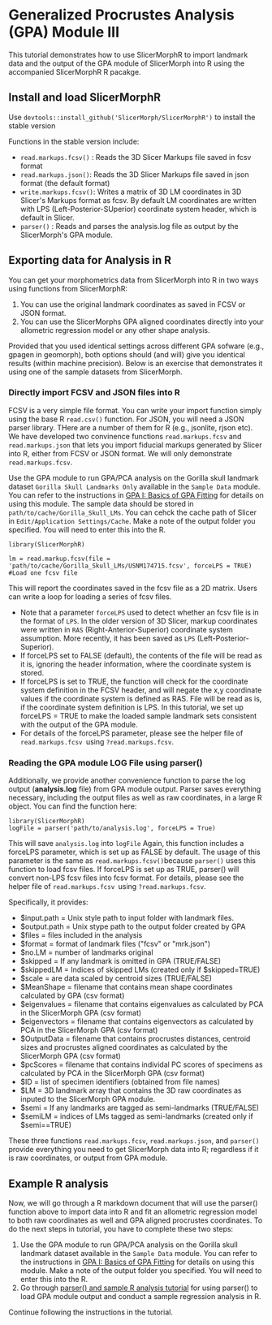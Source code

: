 # Generalized Procrustes Analysis (GPA) Module III

This tutorial demonstrates how to use SlicerMorphR to import landmark data and the output of the GPA module of SlicerMorph into R using the accompanied SlicerMorphR R pacakge.

## Install and load SlicerMorphR
Use `devtools::install_github('SlicerMorph/SlicerMorphR')` to install the stable version

Functions in the stable version include:
* `read.markups.fcsv()` : Reads the 3D Slicer Markups file saved in fcsv format
* `read.markups.json()`:  Reads the 3D Slicer Markups file saved in json format (the default format)
* `write.markups.fcsv()`: Writes a matrix of 3D LM coordinates in 3D Slicer's Markups format as fcsv. By default LM coordinates are written with LPS (Left-Posterior-SUperior) coordinate system header, which is default in Slicer.
* `parser()` : Reads and parses the analysis.log file as output by the SlicerMorph's GPA module.  


## Exporting data for Analysis in R
You can get your morphometrics data from SlicerMorph into R in two ways using functions from SlicerMorphR:

1. You can use the original landmark coordinates as saved in FCSV or JSON format. 
2. You can use the SlicerMorphs GPA aligned coordinates directly into your allometric regression model or any other shape analysis.

Provided that you used identical settings across different GPA sofware (e.g., gpagen in geomorph), both options should (and will) give you identical results (within machine precision). Below is an exercise that demonstrates it using one of the sample datasets from SlicerMorph. 

### Directly import FCSV and JSON files into R

FCSV is a very simple file format. You can write your import function simply using the base R `read.csv()` function. For JSON, you will need a JSON parser library. THere are a number of them for R (e.g., jsonlite, rjson etc). We have developed two convinence functions `read.markups.fcsv` and `read.markups.json` that lets you import fiducial markups generated by Slicer into R, either from FCSV or JSON format. We will only demonstrate `read.markups.fcsv`. 

Use the GPA module to run GPA/PCA analysis on the Gorilla skull landmark dataset `Gorilla Skull Landmarks Only` available in the `Sample Data` module. You can refer to the instructions in [GPA I: Basics of GPA Fitting](../GPA_1/README.md) for details on using this module. The sample data should be stored in `path/to/cache/Gorilla_Skull_LMs`. You can cehck the cache path of Slicer in `Edit/Application Settings/Cache`. Make a note of the output folder you specified. You will need to enter this into the R. 

```
library(SlicerMorphR)

lm = read.markup.fcsv(file = 'path/to/cache/Gorilla_Skull_LMs/USNM174715.fcsv', forceLPS = TRUE) #Load one fcsv file

```

This will report the coordinates saved in the fcsv file as a 2D matrix. Users can write a loop for loading a series of fcsv files.
* Note that a parameter `forceLPS` used to detect whether an fcsv file is in the format of `LPS`. In the older version of 3D Slicer, markup coordinates were written in `RAS` (Right-Anterior-Superior) coordinate system assumption. More recently, it has been saved as `LPS` (Left-Posterior-Superior). 
* If forceLPS set to FALSE (default), the contents of the file will be read as it is, ignoring the header information, where the coordinate system is stored.
* If forceLPS is set to TRUE, the function will check for the coordinate system definition in the FCSV header, and will negate the x,y coordinate values if the coordinate system is defined as RAS. File will be read as is, if the coordinate system definition is LPS. In this tutorial, we set up forceLPS = TRUE to make the loaded sample landmark sets consistent with the output of the GPA module.
* For details of the forceLPS parameter, please see the helper file of `read.markups.fcsv `using `?read.markups.fcsv`.


### Reading the GPA module LOG File using parser()
Additionally, we provide another convenience function to parse the log output (**analysis.log** file) from GPA module output. Parser saves everything necessary, including the output files as well as raw coordinates, in a large R object. You can find the function here:

```
library(SlicerMorphR)
logFile = parser('path/to/analysis.log', forceLPS = True)
```
This will save `analysis.log` into `logFile` Again, this function includes a forceLPS parameter, which is set up as FALSE by default. The usage of this parameter is the same as `read.markups.fcsv()`because `parser()` uses this function to load fcsv files. If forceLPS is set up as TRUE, parser() will convert non-LPS fcsv files into fcsv format. For details, please see the helper file of `read.markups.fcsv `using `?read.markups.fcsv`.

Specifically, it provides:
  * $input.path = Unix style path to input folder with landmark files.
  * $output.path = Unix stype path to the output folder created by GPA
  * $files = files included in the analysis
  * $format = format of landmark files ("fcsv" or "mrk.json")
  * $no.LM = number of landmarks original
  * $skipped = If any landmark is omitted in GPA (TRUE/FALSE) 
  * $skippedLM = Indices of skipped LMs (created only if $skipped=TRUE)
  * $scale = are data scaled by centroid sizes (TRUE/FALSE)
  * $MeanShape = filename that contains mean shape coordinates calculated by GPA (csv format)
  * $eigenvalues = filename that contains eigenvalues as calculated by PCA in the SlicerMorph GPA (csv format)
  * $eigenvectors = filename that contains eigenvectors as calculated by PCA in the SlicerMorph GPA (csv format)
  * $OutputData = filename that contains procrustes distances, centroid sizes and procrustes aligned coordinates as calculated by the SlicerMorph GPA (csv format)
  * $pcScores = filename that contains individal PC scores of specimens as calculated by PCA in the SlicerMorph GPA (csv format)
  * $ID = list of specimen identifiers (obtained from file names)
  * $LM = 3D landmark array that contains the 3D raw coordinates as inputed to the SlicerMorph GPA module. 
  * $semi = If any landmarks are tagged as semi-landmarks (TRUE/FALSE)
  * $semiLM = indices of LMs tagged as semi-landmarks (created only if $semi==TRUE)
  
These three functions `read.markups.fcsv`, `read.markups.json`, and `parser()` provide everything you need to get SlicerMorph data into R; regardless if it is raw coordinates, or output from GPA module. 

## Example R analysis
Now, we will go through a R markdown document that will use the parser() function above to import data into R and fit an allometric regression model to both raw coordinates as well and GPA aligned procrustes coordinates. To do the next steps in tutorial, you have to complete these two steps:

1. Use the GPA module to run GPA/PCA analysis on the Gorilla skull landmark dataset available in the `Sample Data` module. You can refer to the instructions in [GPA I: Basics of GPA Fitting](../GPA_1/README.md) for details on using this module. Make a note of the output folder you specified. You will need to enter this into the R.
2. Go through [parser() and sample R analysis tutorial](./parser_and_sample_R_analysis.md) for using parser() to load GPA module output and conduct a sample regression analysis in R. 

Continue following the instructions in the tutorial. 
